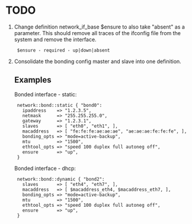TODO
====

1. Change definition network_if_base $ensure to also take "absent" as a
parameter.  This should remove all traces of the ifconfig file from the system
and remove the interface.

        $ensure - required - up|down|absent

2. Consolidate the bonding config master and slave into one definition.

    Examples
    --------

    Bonded interface - static:

        network::bond::static { "bond0":
          ipaddress    => "1.2.3.5",
          netmask      => "255.255.255.0",
          gateway      => "1.2.3.1",
          slaves       => [ "eth0", "eth1", ],
          macaddress   => [ "fe:fe:fe:ae:ae:ae", "ae:ae:ae:fe:fe:fe", ],
          bonding_opts => "mode=active-backup",
          mtu          => "1500",
          ethtool_opts => "speed 100 duplex full autoneg off",
          ensure       => "up",
        }

    Bonded interface - dhcp:

        network::bond::dynamic { "bond2":
          slaves       => [ "eth4", "eth7", ],
          macaddress   => [ $macaddress_eth4, $macaddress_eth7, ],
          bonding_opts => "mode=active-backup",
          mtu          => "1500",
          ethtool_opts => "speed 100 duplex full autoneg off",
          ensure       => "up",
        }

